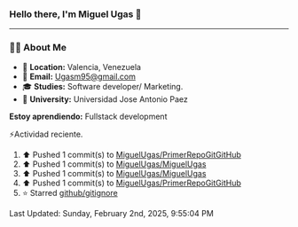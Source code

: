 ### **Hello there, I'm Miguel Ugas 👋**

---

### 🧑‍💻 **About Me**

- 📍 **Location:** Valencia, Venezuela  
- 📧 **Email:** Ugasm95@gmail.com
- 🎓 **Studies:** Software developer/ Marketing.
- 🏫 **University:**  Universidad Jose Antonio Paez

**Estoy aprendiendo:** Fullstack development

⚡Actividad reciente.
<!--RECENT_ACTIVITY:start-->
1. ⬆️ Pushed 1 commit(s) to [MiguelUgas/PrimerRepoGitGitHub](https://github.com/MiguelUgas/PrimerRepoGitGitHub)<br>
2. ⬆️ Pushed 1 commit(s) to [MiguelUgas/MiguelUgas](https://github.com/MiguelUgas/MiguelUgas)<br>
3. ⬆️ Pushed 1 commit(s) to [MiguelUgas/MiguelUgas](https://github.com/MiguelUgas/MiguelUgas)<br>
4. ⬆️ Pushed 1 commit(s) to [MiguelUgas/PrimerRepoGitGitHub](https://github.com/MiguelUgas/PrimerRepoGitGitHub)<br>
5. ⭐ Starred [github/gitignore](https://github.com/github/gitignore)<br>
<!--RECENT_ACTIVITY:end-->
<!--RECENT_ACTIVITY:last_update-->
Last Updated: Sunday, February 2nd, 2025, 9:55:04 PM
<!--RECENT_ACTIVITY:last_update_end-->
